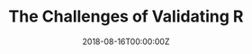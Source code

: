 ---
title: 'The Challenges of Validating R'
authors:
- Andy Nicholls
date: '2018-08-16T00:00:00Z'

# Schedule page publish date (NOT proceeding's date).
publishDate: '20001-01-01T00:00:00Z'

# proceeding type.
# Legend: 0 = Uncategorized; 1 = Talk, 2 = Keynote, 3 = Workshop
# To add more update publications_types.toml and en.yaml
publication_types: ['3']
publication_type_description: Workshop

# proceeding name and optional abbreviated proceeding name.
publication: Presented at 2018 Conference
publication_short: Presented at 2018 Conference

abstract: 

tags:
- Rstudio
featured: false

links:
url_slides: ''
url_video: ''

---
